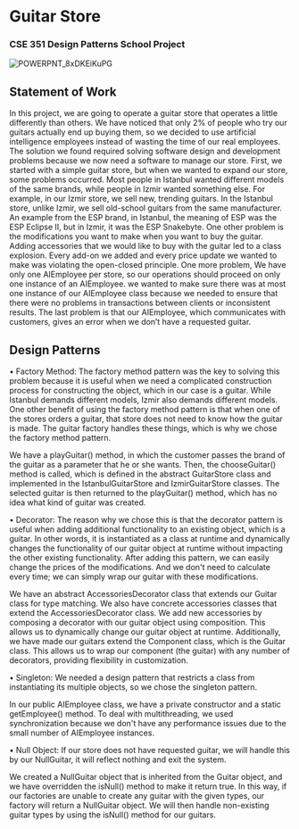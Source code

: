 # Guitar Store
### CSE 351 Design Patterns School Project

![POWERPNT_8xDKEiKuPG](https://user-images.githubusercontent.com/72649005/215095026-fb537755-cfb7-4d84-9273-da0a17626800.png)

## Statement of Work

In this project, we are going to operate a guitar store that operates a little differently than others. We have noticed that only 2% of people who try our guitars actually end up buying them, so we decided to use artificial intelligence employees instead of wasting the time of our real employees. The solution we found required solving software design and development problems because we now need a software to manage our store.
First, we started with a simple guitar store, but when we wanted to expand our store, some problems occurred. Most people in Istanbul wanted different models of the same brands, while people in Izmir wanted something else. For example, in our Izmir store, we sell new, trending guitars. In the Istanbul store, unlike Izmir, we sell old-school guitars from the same manufacturer. An example from the ESP brand, in Istanbul, the meaning of ESP was the ESP Eclipse II, but in Izmir, it was the ESP Snakebyte.
One other problem is the modifications you want to make when you want to buy the guitar. Adding accessories that we would like to buy with the guitar led to a class explosion. Every add-on we added and every price update we wanted to make was violating the open-closed principle.
One more problem, We have only one AIEmployee per store, so our operations should proceed on only one instance of an AIEmployee. we wanted to make sure there was at most one instance of our AIEmployee class because we needed to ensure that there were no problems in transactions between clients or inconsistent results.
The last problem is that our AIEmployee, which communicates with customers, gives an error when we don’t have a requested guitar.

## Design Patterns
•	Factory Method: The factory method pattern was the key to solving this problem because it is useful when we need a complicated construction process for constructing the object, which in our case is a guitar. While Istanbul demands different models, Izmir also demands different models. One other benefit of using the factory method pattern is that when one of the stores orders a guitar, that store does not need to know how the guitar is made. The guitar factory handles these things, which is why we chose the factory method pattern.

We have a playGuitar() method, in which the customer passes the brand of the guitar as a parameter that he or she wants. Then, the chooseGuitar() method is called, which is defined in the abstract GuitarStore class and implemented in the IstanbulGuitarStore and IzmirGuitarStore classes. The selected guitar is then returned to the playGuitar() method, which has no idea what kind of guitar was created.

•	Decorator: The reason why we chose this is that the decorator pattern is useful when adding additional functionality to an existing object, which is a guitar. In other words, it is instantiated as a class at runtime and dynamically changes the functionality of our guitar object at runtime without impacting the other existing functionality. After adding this pattern, we can easily change the prices of the modifications. And we don't need to calculate every time; we can simply wrap our guitar with these modifications.

We have an abstract AccessoriesDecorator class that extends our Guitar class for type matching. We also have concrete accessories classes that extend the AccessoriesDecorator class. We add new accessories by composing a decorator with our guitar object using composition. This allows us to dynamically change our guitar object at runtime. Additionally, we have made our guitars extend the Component class, which is the Guitar class. This allows us to wrap our component (the guitar) with any number of decorators, providing flexibility in customization.

•	Singleton: We needed a design pattern that restricts a class from instantiating its multiple objects, so we chose the singleton pattern.

In our public AIEmployee class, we have a private constructor and a static getEmployee() method. To deal with multithreading, we used synchronization because we don't have any performance issues due to the small number of AIEmployee instances.

•	Null Object: If our store does not have requested guitar, we will handle this by our NullGuitar, it will reflect nothing and exit the system.

We created a NullGuitar object that is inherited from the Guitar object, and we have overridden the isNull() method to make it return true. In this way, if our factories are unable to create any guitar with the given types, our factory will return a NullGuitar object. We will then handle non-existing guitar types by using the isNull() method for our guitars.
